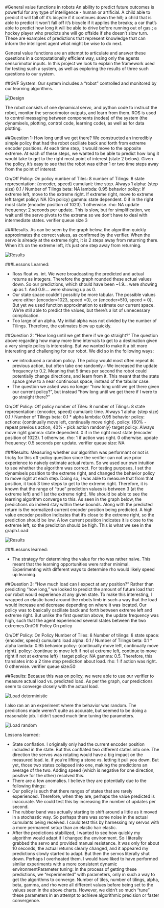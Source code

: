 #General value functions in robots
An ability to predict future outcomes is powerful for any type of intelligence - human or artificial. A child able to predict it will fall off it’s bicycle if it continues down the hill; a child that is able to predict it won’t fall off it’s bicycle if it applies the breaks; a car that’s able to predict how long it will be able to drive before running out of gas.; a hockey player who predicts she will go offside if she doesn’t slow turn. These are examples of predictions that represent knowledge that can inform the intelligent agent what might be wise to do next.

General value functions are an attempt to articulate and answer these questions in a computationally efficient way, using only the agents sensorimotor inputs. In this project we look to explain the framework used for testing such a system, as well as exploring the results of three such questions to our system.

##GVF System:
Our system includes a “robot” controlled and monitored by our learning algorithms.

![Design](Images/Design.png)

The robot consists of one dynamical servo, and python code to instruct the robot, monitor the sensorimotor outputs, and learn from them. ROS is used to control messaging between components (nodes) of the system (the dynamixels, plotting, control code, learning code), as well as for data plotting.

##Question 1: How long until we get there?
We constructed an incredibly simple policy that had the robot oscillate back and forth from extreme encoder positions. At each time step, it would move to the opposite extreme. At each of these steps, we wanted to be able to predict how long it would take to get to the right most point of interest (state 2 below). Given the policy, it’s easy to see that the robot was either 1 or two time steps away from the point of interest:

On/Off Policy: On policy
number of Tiles: 8
number of Tilings: 8
state representation: {encoder, speed}
cumulant: time step. Always 1
alpha: (step size) 0.1 / Number of Tilings
beta: NA
lambda: 0.95
behavior policy: If extreme left, move to the extreme right. If extreme right, move to extreme left
target policy: NA (On policy)
gamma: state dependent. 0 if in the right most state (encoder position of 1023). 1 otherwise.
rho: NA
update frequency: 2 seconds per update. This is slow, but for simplification, we wait until the servo pivots to the extreme so we don’t have to deal with intermediate states. verifier queue size 3

###Results.
As can be seen by the graph below, the algorithm quickly approximates the correct values, as confirmed by the verifier. When the servo is already at the extreme right, it is 2 steps away from returning there. When it’s on the extreme left, it’s just one step away from returning.

![Results](Graphs/StepsToEndOnPolicy/PostHocGraph.png)

###Lessons Learned:
- Ross float vs. int. We were broadcasting the predicted and actual returns as integers. Therefore the graph rounded these actual values down. So our predictions, which should have been ~1.9... were showing up as 1. And 0.9.... were showing up as 0.
- Our state space couldn’t possibly be more tabular. The possible values were either {encoder=1023, speed =0}, or {encoder=510, speed = 0}. But yet we used function approximation to estimate our current space. We’re still able to predict the values, but there’s a lot of unnecessary complication.
- Too large of an alpha. My initial alpha was not divided by the number of Tilings. Therefore, the estimates blew up quickly.

##Question 2: “How long until we get there if we go straight?”
The question above regarding how many more time intervals to get to a destination given a very simple policy is interesting. But we wanted to make it a bit more interesting and challenging for our robot. We did so in the following ways:
- we introduced a random policy. The policy would most often repeat its previous action, but often take one randomly.- We increased the update frequency to 0.2. Meaning that 5 times per second the robot could potentially change directions, and learn from it. This meant that the state space grew to a near continuous space, instead of the tabular case.
- The question we asked was no longer “how long until we get there given our current policy?”, but instead “how long until we get there if I were to go straight there?”

On/Off Policy: Off policy
number of Tiles: 8
number of Tilings: 8
state representation: {encoder, speed}
cumulant: time. Always 1
alpha: (step size) 0.1 / Number of Tilings
beta: 0.1 * alpha
lambda: 0.95
behavior policy: actions: {continually move left, continually move right}. policy: {60% - repeat previous action, 40% - pick action randomly}
target policy: Always move right
gamma: state dependent. 0 if in the right most state (encoder position of 1023). 1 otherwise.
rho: 1 if action was right. 0 otherwise.
update frequency: 0.5 seconds per update.
verifier queue size: NA

###Results:
Measuring whether our algorithm was performant or not is tricky for this off-policy question since the verifier can not use prior experience to naively estimate actual return. So we used our own intuition to see whether the algorithm was correct. For testing purposes, I set the dynamixels position to the extreme right, and changed the behavior policy to move right at each step. Doing so, I was able to measure that from that position, it took 3 time steps to get to the extreme right. Therefore, it is known that the range of “true” prediction values is between 3 (at the extreme left) and 1 (at the extreme right). We should be able to see the learning algorithm converge to this. As seen in the graph below, the predictions do indeed stay within these bounds. Along with the predicted return is the normalized current encoder position being predicted. A high value encoder position indicates that it’s close to the extreme right, so the prediction should be low. A low current position indicates it is close to the extreme left, so the prediction should be high. This is what we see in the graph.Load

![Results](Graphs/StepsToEndOffPolicy/BetterImagepng.png)

###Lessons learned:
- The strategy for determining the value for rho was rather naive. This meant that the learning opportunities were rather minimal. Experimenting with different ways to determine rho would likely speed up learning.

##Question 3: “How much load can I expect at any position?”
Rather than predicting “how long,” we looked to predict the amount of future load that our robot would experience at any given state. To make this interesting, I wrapped an elastic band around the robots limb in such a way that the load would increase and decrease depending on where it was located. Our policy was to basically oscillate back and forth between extreme left and extreme right. But unlike the first question above, the update frequency was high, such that the agent experienced several states between the two extremes.On/Off Policy On policy

On/Off Policy: On Policy
Number of Tiles: 8
Number of tilings: 8
state space: {encoder, speed}
cumulant: load
alpha: 0.1 / Number of Tilings
beta:  0.1 * alpha
lambda:  0.95
behavior policy: {continually move left, continually move right}. policy: {continue to move left if not at extreme left, continue to move right if not at extreme left}  |
target policy: NA
gamma: 0.5. Therefore, this translates into a 2 time step prediction about load.
rho: 1 if action was right. 0 otherwise.
verifier queue size:50

##Results:
Because this was on policy, we were able to use our verifier to measure actual load vs.
predicted load. As per the graph, our predictions seem to converge closely with the actual load.

![Load deterministic](Graphs/PredictedLoad/LoadDeterministicPolicy.png)

I also ran an an experiment where the behavior was random. The predictions made weren't quite as accurate, but seemed to be doing a reasonable job. I didn’t spend much time tuning the parameters.

![Load random](Graphs/PredictedLoad/LoadRandomPolicy.png)

Lessons learned:
- State conflation. I originally only had the current encoder position included in the state. But this conflated two different states into one. The direction the servos was rotating would have a big impact on the measured load. ie. if you’re lifting a stone vs. letting it pull you down. But yet, those two states collapsed into one, making the predictions an average of the two. Adding speed (which is negative for one direction, positive for the other) resolved this.
- There are a few anomalies. I believe they are potentially due to the following things:
- Our policy is such that there ranges of states that are rarely experienced. Therefore, when they are, perhaps the value predicted is inaccurate. We could test this by increasing the number of updates per second.
- The rubber band was actually starting to shift around a little as it moved in a stochastic way. So perhaps there was some noise in the actual cumulants being received. I could test this by harnessing my servos with a more permanent setup than an elastic hair elastic.
- After the predictions stabilized, I wanted to see how quickly my algorithm would adapt if I changed the environment. So I literally grabbed the servo and provided manual resistance. It was only for about 10 seconds, the actual returns clearly changed, and it appeared my predictions slowly started to adapt. But then the servos literally shut down. Perhaps I overheated them. I would have liked to have performed similar experiments with a more consistent dynamic environmentParameter tuning: In the process of getting these predictions, we “experimented” with parameters, only in such a way to get the algorithms to converge. Number of tiles, number of tilings, alpha, beta, gamma, and rho were all different values before being set to the values seen in the above charts. However, we didn’t so much “tune” these parameters in an attempt to achieve algorithmic precision or faster convergence.
